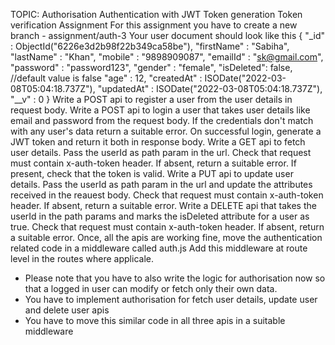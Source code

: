 TOPIC: Authorisation
Authentication with JWT
Token generation
Token verification
Assignment
For this assignment you have to create a new branch - assignment/auth-3
Your user document should look like this
 	{
    "_id" : ObjectId("6226e3d2b98f22b349ca58be"),
    "firstName" : "Sabiha",
    "lastName" : "Khan",
    "mobile" : "9898909087",
    "emailId" : "sk@gmail.com",
    "password" : "password123",
    "gender" : "female",
	"isDeleted": false, //default value is false 
    "age" : 12,
    "createdAt" : ISODate("2022-03-08T05:04:18.737Z"),
    "updatedAt" : ISODate("2022-03-08T05:04:18.737Z"),
    "__v" : 0
}
Write a POST api to register a user from the user details in request body.
Write a POST api to login a user that takes user details like email and password from the request body. If the credentials don't match with any user's data return a suitable error. On successful login, generate a JWT token and return it both in response body.
Write a GET api to fetch user details. Pass the userId as path param in the url. Check that request must contain x-auth-token header. If absent, return a suitable error. If present, check that the token is valid.
Write a PUT api to update user details. Pass the userId as path param in the url and update the attributes received in the reauest body. Check that request must contain x-auth-token header. If absent, return a suitable error.
Write a DELETE api that takes the userId in the path params and marks the isDeleted attribute for a user as true. Check that request must contain x-auth-token header. If absent, return a suitable error.
Once, all the apis are working fine, move the authentication related code in a middleware called auth.js
Add this middleware at route level in the routes where applicale.
+ Please note that you have to also write the logic for authorisation now so that a logged in user can modify or fetch only their own data.
+ You have to implement authorisation for fetch user details, update user and delete user apis
+ You have to move this similar code in all three apis in a suitable middleware